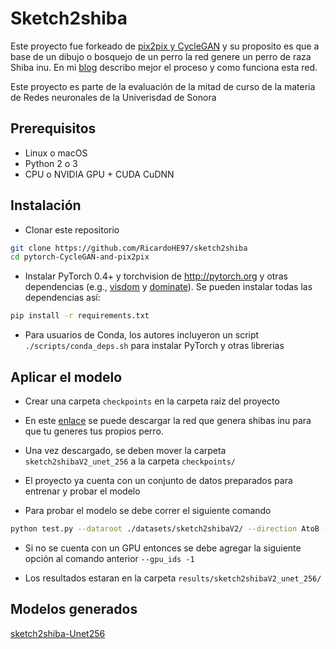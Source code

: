 # Sketch2shiba

Este proyecto fue forkeado de [pix2pix y CycleGAN](https://github.com/junyanz/pytorch-CycleGAN-and-pix2pix) y su proposito es que a base de un dibujo o bosquejo de un perro la red genere un perro de raza Shiba inu. En mi [blog](https://ricardohe97.github.io/post/sketch2shiba/) describo mejor el proceso y como funciona esta red.

Este proyecto es parte de la evaluación de la mitad de curso de la materia de Redes neuronales de la Univerisdad de Sonora

## Prerequisitos
* Linux o macOS
* Python 2 o 3
* CPU o NVIDIA GPU + CUDA CuDNN


## Instalación

* Clonar este repositorio
```bash
git clone https://github.com/RicardoHE97/sketch2shiba
cd pytorch-CycleGAN-and-pix2pix
```

* Instalar PyTorch 0.4+ y torchvision de http://pytorch.org y otras dependencias (e.g., [visdom](https://github.com/facebookresearch/visdom) y [dominate](https://github.com/Knio/dominate)). Se pueden instalar todas las dependencias así:
```bash
pip install -r requirements.txt
```

* Para usuarios de Conda, los autores incluyeron un script `./scripts/conda_deps.sh` para instalar PyTorch y otras librerias

## Aplicar el modelo

* Crear una carpeta `checkpoints` en la carpeta raíz del proyecto

* En este [enlace](https://correoauson-my.sharepoint.com/:u:/g/personal/a215208421_alumnos_unison_mx/ERZWhnhAOy9ClzszkQHhCYcB9qgLZse0k2uJ7_gdbW8B7Q?e=hgTJkH) se puede descargar la red que genera shibas inu para que tu generes tus propios perro.

* Una vez descargado, se deben mover la carpeta `sketch2shibaV2_unet_256` a la carpeta `checkpoints/`

* El proyecto ya cuenta con un conjunto de datos preparados para entrenar y probar el modelo

* Para probar el modelo se debe correr el siguiente comando
```bash
python test.py --dataroot ./datasets/sketch2shibaV2/ --direction AtoB --model pix2pix --name sketch2shibaV2_unet_256
```
* Si no se cuenta con un GPU entonces se debe agregar la siguiente opción al comando anterior `--gpu_ids -1`

* Los resultados estaran en la carpeta `results/sketch2shibaV2_unet_256/`
## Modelos generados
[sketch2shiba-Unet256](https://correoauson-my.sharepoint.com/:u:/g/personal/a215208421_alumnos_unison_mx/ERZWhnhAOy9ClzszkQHhCYcB9qgLZse0k2uJ7_gdbW8B7Q?e=hgTJkH)
